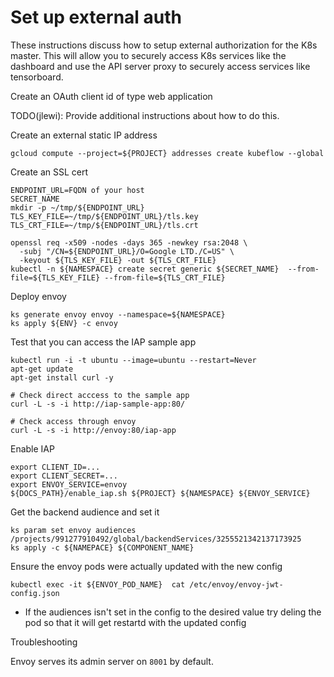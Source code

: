 # Set up external auth

These instructions discuss how to setup external authorization for the K8s master.
This will allow you to securely access K8s services like the dashboard and use the
API server proxy to securely access services like tensorboard.

Create an OAuth client id of type web application

TODO(jlewi): Provide additional instructions about how to do this.

Create an external static IP address

```
gcloud compute --project=${PROJECT} addresses create kubeflow --global
```

Create an SSL cert

```
ENDPOINT_URL=FQDN of your host
SECRET_NAME
mkdir -p ~/tmp/${ENDPOINT_URL}
TLS_KEY_FILE=~/tmp/${ENDPOINT_URL}/tls.key
TLS_CRT_FILE=~/tmp/${ENDPOINT_URL}/tls.crt

openssl req -x509 -nodes -days 365 -newkey rsa:2048 \
  -subj "/CN=${ENDPOINT_URL}/O=Google LTD./C=US" \
  -keyout ${TLS_KEY_FILE} -out ${TLS_CRT_FILE}
kubectl -n ${NAMESPACE} create secret generic ${SECRET_NAME}  --from-file=${TLS_KEY_FILE} --from-file=${TLS_CRT_FILE}
```


Deploy envoy

```
ks generate envoy envoy --namespace=${NAMESPACE}
ks apply ${ENV} -c envoy
```

Test that you can access the IAP sample app

```
kubectl run -i -t ubuntu --image=ubuntu --restart=Never
apt-get update
apt-get install curl -y

# Check direct acccess to the sample app
curl -L -s -i http://iap-sample-app:80/

# Check access through envoy
curl -L -s -i http://envoy:80/iap-app
```

Enable IAP

```
export CLIENT_ID=...
export CLIENT_SECRET=...
export ENVOY_SERVICE=envoy
${DOCS_PATH}/enable_iap.sh ${PROJECT} ${NAMESPACE} ${ENVOY_SERVICE}
```

Get the backend audience and set it

```
ks param set envoy audiences /projects/991277910492/global/backendServices/3255521342137173925
ks apply -c ${NAMEPACE} ${COMPONENT_NAME}
```

Ensure the envoy pods were actually updated with the new config

```
kubectl exec -it ${ENVOY_POD_NAME}  cat /etc/envoy/envoy-jwt-config.json
```

  * If the audiences isn't set in the config to the desired value try deling the pod so that it will get restartd with the updated config

Troubleshooting

Envoy serves its admin server on `8001` by default.

